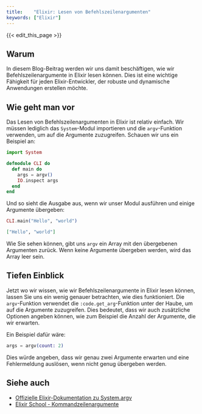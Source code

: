 ```yaml
---
title:    "Elixir: Lesen von Befehlszeilenargumenten"
keywords: ["Elixir"]
---
```


{{< edit_this_page >}}

## Warum

In diesem Blog-Beitrag werden wir uns damit beschäftigen, wie wir Befehlszeilenargumente in Elixir lesen können. Dies ist eine wichtige Fähigkeit für jeden Elixir-Entwickler, der robuste und dynamische Anwendungen erstellen möchte.

## Wie geht man vor

Das Lesen von Befehlszeilenargumenten in Elixir ist relativ einfach. Wir müssen lediglich das `System`-Modul importieren und die `argv`-Funktion verwenden, um auf die Argumente zuzugreifen. Schauen wir uns ein Beispiel an:

```Elixir
import System

defmodule CLI do
  def main do
    args = argv()
    IO.inspect args
  end
end
```

Und so sieht die Ausgabe aus, wenn wir unser Modul ausführen und einige Argumente übergeben:

```Elixir
CLI.main("Hello", "world")
```

```Elixir
["Hello", "world"]
```

Wie Sie sehen können, gibt uns `argv` ein Array mit den übergebenen Argumenten zurück. Wenn keine Argumente übergeben werden, wird das Array leer sein.

## Tiefen Einblick

Jetzt wo wir wissen, wie wir Befehlszeilenargumente in Elixir lesen können, lassen Sie uns ein wenig genauer betrachten, wie dies funktioniert. Die `argv`-Funktion verwendet die `:code.get_arg`-Funktion unter der Haube, um auf die Argumente zuzugreifen. Dies bedeutet, dass wir auch zusätzliche Optionen angeben können, wie zum Beispiel die Anzahl der Argumente, die wir erwarten.

Ein Beispiel dafür wäre:

```Elixir
args = argv(count: 2)
```

Dies würde angeben, dass wir genau zwei Argumente erwarten und eine Fehlermeldung auslösen, wenn nicht genug übergeben werden.

## Siehe auch

- [Offizielle Elixir-Dokumentation zu System.argv](https://hexdocs.pm/elixir/System.html#argv/1)
- [Elixir School - Kommandzeilenargumente](https://elixirschool.com/de/lessons/basics/command-line-arguments/)